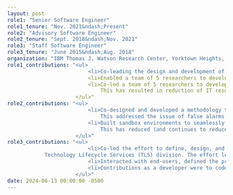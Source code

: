 ```yaml
---
layout: post
role1: "Senior Software Engineer"
role1_tenure: "Nov. 2021&ndash;Present"
role2: "Advisory Software Engineer"
role2_tenure: "Sept. 2018&ndash;Nov. 2021"
role3: "Staff Software Engineer"
role3_tenure: "June 2015&ndash;Aug. 2018"
organization: "IBM Thomas J. Watson Research Center, Yorktown Heights, New York, USA"
role1_contributions: "<ul>
                          <li>Co-leading the design and development of ITBench<a href="https://github.com/itbench-hub/ITBench" /a>, a benchmarking framework to evaluate AI Agents across diverse real-world IT Automation tasks, a spotlight paper at ICML 2025.</li>
                          <li>Enabled a team of 5 researchers to develop an approach to optimize GPU usage for large language model (LLM) inferencing tasks.</li>
                          <li>Co-led a team of 5 researchers to develop an explainable unsupervised machine learning (ML) method to help site reliability engineers (SREs) identify idle workloads in their IT environments.
                              This has resulted in reduction of IT resources by 25% in a few large IT environments.</li>
                      </ul>"
role2_contributions: "<ul>
                          <li>Co-designed and developed a methodology to filter noisy irrelevant anomalies.
                              This addressed the issue of false alarms that result in SRE alert fatigue.</li>
                          <li>Built sandbox environments to seamlessly deploy and evaluate existing AIOps product assets.
                              This has reduced (and continues to reduce) the time for integration of new research capabilities into the products.</li>
                      </ul>"
role3_contributions: "<ul>
                          <li>Co-led the effort to define, design, and develop a cloud-native remote assistance solution based on augmented reality (AR) for IBM’s
            Technology Lifecycle Services (TLS) division. The effort led to the transformation of IBM's TLS division and won 2 accomplishment awards at IBM. </li>
                          <li>Interacted with end-users, defined the product roadmap, and facilitated sprint planning meetings.</li>
                          <li>Contributions as a developer were to code a Django REST Framework-based backend, an Angular-based frontend, and a minimalistic Android application.</li>
                      </ul>"
date: 2024-06-13 00:00:00 -0500
---
```

